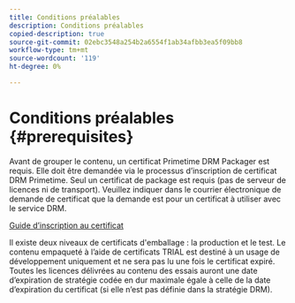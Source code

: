 ```yaml
---
title: Conditions préalables
description: Conditions préalables
copied-description: true
source-git-commit: 02ebc3548a254b2a6554f1ab34afbb3ea5f09bb8
workflow-type: tm+mt
source-wordcount: '119'
ht-degree: 0%

---
```


# Conditions préalables {#prerequisites}

Avant de grouper le contenu, un certificat Primetime DRM Packager est requis. Elle doit être demandée via le processus d’inscription de certificat DRM Primetime. Seul un certificat de package est requis (pas de serveur de licences ni de transport). Veuillez indiquer dans le courrier électronique de demande de certificat que la demande est pour un certificat à utiliser avec le service DRM.

[Guide d’inscription au certificat](../../digital-rights-management/certificate-enrollment-guide/about-certs.md)

Il existe deux niveaux de certificats d&#39;emballage : la production et le test. Le contenu empaqueté à l’aide de certificats TRIAL est destiné à un usage de développement uniquement et ne sera pas lu une fois le certificat expiré. Toutes les licences délivrées au contenu des essais auront une date d’expiration de stratégie codée en dur maximale égale à celle de la date d’expiration du certificat (si elle n’est pas définie dans la stratégie DRM).
